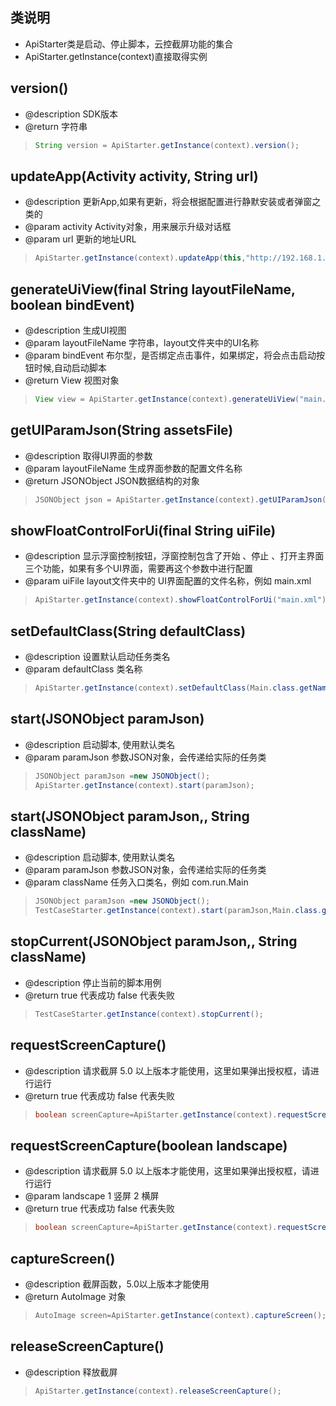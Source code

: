 ## 类说明
- ApiStarter类是启动、停止脚本，云控截屏功能的集合
- ApiStarter.getInstance(context)直接取得实例



## version() 
* @description SDK版本
* @return 字符串

> ```java
> String version = ApiStarter.getInstance(context).version();
> ```


## updateApp(Activity activity, String url) 
* @description 更新App,如果有更新，将会根据配置进行静默安装或者弹窗之类的
* @param activity Activity对象，用来展示升级对话框
* @param url 更新的地址URL


> ```java
> ApiStarter.getInstance(context).updateApp(this,"http://192.168.1.131/update.json");
> ```

## generateUiView(final String layoutFileName, boolean bindEvent)
* @description 生成UI视图
* @param layoutFileName 字符串，layout文件夹中的UI名称
* @param bindEvent 布尔型，是否绑定点击事件，如果绑定，将会点击启动按钮时候,自动启动脚本
* @return View 视图对象

> ```java
> View view = ApiStarter.getInstance(context).generateUiView("main.xml",true);
> ```
        


## getUIParamJson(String assetsFile) 
* @description 取得UI界面的参数
* @param layoutFileName 生成界面参数的配置文件名称
* @return JSONObject JSON数据结构的对象

> ```java
> JSONObject json = ApiStarter.getInstance(context).getUIParamJson("ui.json");
> ```
        

## showFloatControlForUi(final String uiFile)
* @description 显示浮窗控制按钮，浮窗控制包含了开始 、停止 、打开主界面三个功能，如果有多个UI界面，需要再这个参数中进行配置
* @param uiFile layout文件夹中的 UI界面配置的文件名称，例如 main.xml

> ```java
> ApiStarter.getInstance(context).showFloatControlForUi("main.xml");
> ```

## setDefaultClass(String defaultClass) 
* @description 设置默认启动任务类名
* @param defaultClass 类名称


> ```java
> ApiStarter.getInstance(context).setDefaultClass(Main.class.getName());
> ```
        

## start(JSONObject paramJson) 
* @description 启动脚本, 使用默认类名
* @param paramJson 参数JSON对象，会传递给实际的任务类


> ```java
> JSONObject paramJson =new JSONObject();
> ApiStarter.getInstance(context).start(paramJson);
> ```
        



## start(JSONObject paramJson,, String className) 
* @description 启动脚本, 使用默认类名
* @param paramJson 参数JSON对象，会传递给实际的任务类
* @param className 任务入口类名，例如 com.run.Main


> ```java
> JSONObject paramJson =new JSONObject();
> TestCaseStarter.getInstance(context).start(paramJson,Main.class.getName());
> ```



## stopCurrent(JSONObject paramJson,, String className) 
* @description 停止当前的脚本用例
* @return true 代表成功 false 代表失败

> ```java
> TestCaseStarter.getInstance(context).stopCurrent();
> ```

## requestScreenCapture() 
* @description 请求截屏 5.0 以上版本才能使用，这里如果弹出授权框，请进行运行
* @return true 代表成功 false 代表失败

> ```java
> boolean screenCapture=ApiStarter.getInstance(context).requestScreenCapture();
> ```

## requestScreenCapture(boolean landscape) 
* @description 请求截屏 5.0 以上版本才能使用，这里如果弹出授权框，请进行运行
* @param landscape 1 竖屏  2 横屏
* @return true 代表成功 false 代表失败

> ```java
> boolean screenCapture=ApiStarter.getInstance(context).requestScreenCapture(1);
> ```




## captureScreen() 
* @description 截屏函数，5.0以上版本才能使用
* @return AutoImage 对象

> ```java
> AutoImage screen=ApiStarter.getInstance(context).captureScreen();
> ```




## releaseScreenCapture() 
* @description 释放截屏

> ```java
> ApiStarter.getInstance(context).releaseScreenCapture();
> ```


